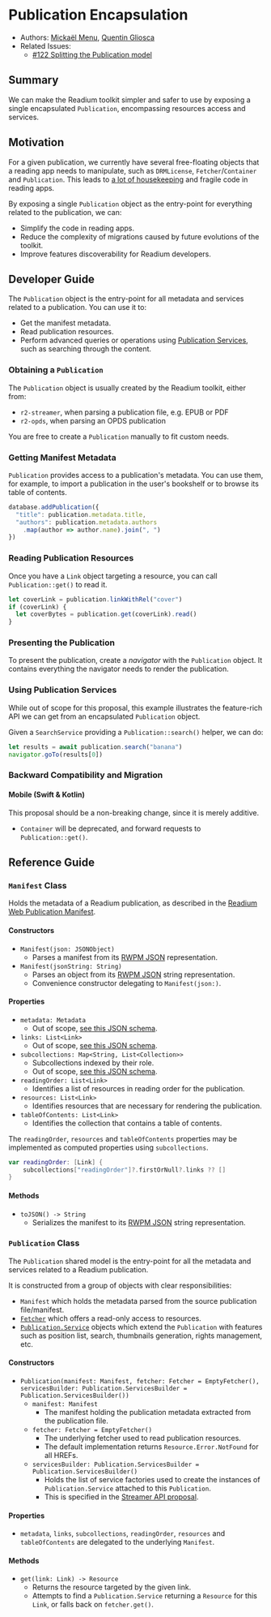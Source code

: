 # Publication Encapsulation

* Authors: [Mickaël Menu](https://github.com/mickael-menu), [Quentin Gliosca](https://github.com/qnga)
* Related Issues:
  * [#122 Splitting the Publication model](https://github.com/readium/architecture/issues/122)


## Summary

We can make the Readium toolkit simpler and safer to use by exposing a single encapsulated `Publication`, encompassing resources access and services.


## Motivation

For a given publication, we currently have several free-floating objects that a reading app needs to manipulate, such as `DRMLicense`, `Fetcher`/`Container` and `Publication`. This leads to [a lot of housekeeping](https://github.com/readium/r2-testapp-swift/blob/2f576170f8ff35ba16c8ffa7363b3eaa77ed5268/r2-testapp-swift/Library/LibraryService.swift) and fragile code in reading apps.

By exposing a single `Publication` object as the entry-point for everything related to the publication, we can:

* Simplify the code in reading apps.
* Reduce the complexity of migrations caused by future evolutions of the toolkit.
* Improve features discoverability for Readium developers.


## Developer Guide

The `Publication` object is the entry-point for all metadata and services related to a publication. You can use it to:

* Get the manifest metadata.
* Read publication resources.
* Perform advanced queries or operations using [Publication Services](https://github.com/readium/architecture/pull/131), such as searching through the content.

### Obtaining a `Publication`

The `Publication` object is usually created by the Readium toolkit, either from:

* `r2-streamer`, when parsing a publication file, e.g. EPUB or PDF
* `r2-opds`, when parsing an OPDS publication

You are free to create a `Publication` manually to fit custom needs.

### Getting Manifest Metadata

`Publication` provides access to a publication's metadata. You can use them, for example, to import a publication in the user's bookshelf or to browse its table of contents.

```javascript
database.addPublication({
  "title": publication.metadata.title,
  "authors": publication.metadata.authors
    .map(author => author.name).join(", ")
})
```

### Reading Publication Resources

Once you have a `Link` object targeting a resource, you can call `Publication::get()` to read it.

```javascript
let coverLink = publication.linkWithRel("cover")
if (coverLink) {
  let coverBytes = publication.get(coverLink).read()
}
``` 

### Presenting the Publication

To present the publication, create a *navigator* with the `Publication` object. It contains everything the navigator needs to render the publication.

### Using Publication Services

While out of scope for this proposal, this example illustrates the feature-rich API we can get from an encapsulated `Publication` object.

Given a `SearchService` providing a `Publication::search()` helper, we can do:

```javascript
let results = await publication.search("banana")
navigator.goTo(results[0])
```

### Backward Compatibility and Migration

#### Mobile (Swift & Kotlin)

This proposal should be a non-breaking change, since it is merely additive.

* `Container` will be deprecated, and forward requests to `Publication::get()`.


## Reference Guide

### `Manifest` Class

Holds the metadata of a Readium publication, as described in the [Readium Web Publication Manifest](https://readium.org/webpub-manifest/).

#### Constructors

* `Manifest(json: JSONObject)`
  * Parses a manifest from its [RWPM JSON](https://readium.org/webpub-manifest/) representation.
* `Manifest(jsonString: String)`
  * Parses an object from its [RWPM JSON](https://readium.org/webpub-manifest/) string representation.
  * Convenience constructor delegating to `Manifest(json:)`.

#### Properties

* `metadata: Metadata`
  * Out of scope, [see this JSON schema](https://readium.org/webpub-manifest/schema/metadata.schema.json).
* `links: List<Link>`
  * Out of scope, [see this JSON schema](https://readium.org/webpub-manifest/schema/link.schema.json).
* `subcollections: Map<String, List<Collection>>`
  * Subcollections indexed by their role.
  * Out of scope, [see this JSON schema](https://readium.org/webpub-manifest/schema/subcollection.schema.json).
* `readingOrder: List<Link>`
  * Identifies a list of resources in reading order for the publication.
* `resources: List<Link>`
  * Identifies resources that are necessary for rendering the publication.
* `tableOfContents: List<Link>`
  * Identifies the collection that contains a table of contents.

The `readingOrder`, `resources` and `tableOfContents` properties may be implemented as computed properties using `subcollections`.

```swift
var readingOrder: [Link] {
    subcollections["readingOrder"]?.firstOrNull?.links ?? []
}
```

#### Methods

* `toJSON() -> String`
  * Serializes the manifest to its [RWPM JSON](https://readium.org/webpub-manifest/) string representation.

### `Publication` Class

The `Publication` shared model is the entry-point for all the metadata and services related to a Readium publication.

It is constructed from a group of objects with clear responsibilities:

* `Manifest` which holds the metadata parsed from the source publication file/manifest.
* [`Fetcher`](https://github.com/readium/architecture/pull/132) which offers a read-only access to resources.
* [`Publication.Service`](https://github.com/readium/architecture/pull/131) objects which extend the `Publication` with features such as position list, search, thumbnails generation, rights management, etc.

#### Constructors

* `Publication(manifest: Manifest, fetcher: Fetcher = EmptyFetcher(), servicesBuilder: Publication.ServicesBuilder = Publication.ServicesBuilder())`
  * `manifest: Manifest`
    * The manifest holding the publication metadata extracted from the publication file.
  * `fetcher: Fetcher = EmptyFetcher()`
    * The underlying fetcher used to read publication resources.
    * The default implementation returns `Resource.Error.NotFound` for all HREFs.
  * `servicesBuilder: Publication.ServicesBuilder = Publication.ServicesBuilder()`
    * Holds the list of service factories used to create the instances of `Publication.Service` attached to this `Publication`.
    * This is specified in the [Streamer API proposal](https://github.com/readium/architecture/pull/139).

#### Properties

* `metadata`, `links`, `subcollections`, `readingOrder`, `resources` and `tableOfContents` are delegated to the underlying `Manifest`.

#### Methods

* `get(link: Link) -> Resource`
  * Returns the resource targeted by the given link.
  * Attempts to find a `Publication.Service` returning a `Resource` for this `Link`, or falls back on `fetcher.get()`.

